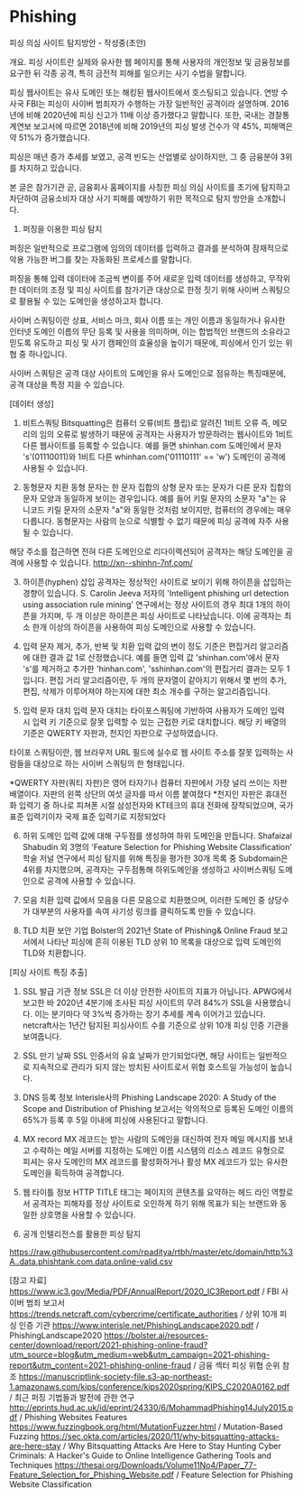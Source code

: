 # Phishing 
피싱 의심 사이트 탐지방안 - 작성중(초안)

개요. 
피싱 사이트란 실제와 유사한 웹 페이지를 통해 사용자의 개인정보 및 금융정보를 요구한 뒤 각종 공격, 특히 금전적 피해를 일으키는 사기 수법을 말합니다.

피싱 웹사이트는 유사 도메인 또는 해킹된 웹사이트에서 호스팅되고 있습니다.
연방 수사국 FBI는 피싱이 사이버 범죄자가 수행하는 가장 일반적인 공격이라 설명하며. 2016년에 비해 2020년에 피싱 신고가 11배 이상 증가했다고 말합니다.
또한, 국내는 경찰통계연보 보고서에 따르면 2018년에 비해 2019년의 피싱 발생 건수가 약 45%, 피해액은 약 51%가 증가했습니다.

피싱은 매년 증가 추세를 보였고, 공격 빈도는 산업별로 상이하지만, 그 중 금융분야 3위를 차지하고 있습니다.

본 글은 참가기관 곧, 금융회사 홈페이지를 사칭한 피싱 의심 사이트를 초기에 탐지하고 차단하여 금융소비자 대상 사기 피해를 예방하기 위한 목적으로 탐지 방안을 소개합니다.

1. 퍼징을 이용한 피싱 탐지

퍼징은 일반적으로 프로그램에 임의의 데이터를 입력하고 결과를 분석하여 잠재적으로 악용 가능한 버그를 찾는 자동화된 프로세스를 말합니다.

퍼징을 통해 입력 데이터에 조금씩 변이를 주어 새로운 입력 데이터를 생성하고, 무작위한 데이터의 조정 및 피싱 사이트를 참가기관 대상으로 한정 짓기 위해 사이버 스쿼팅으로 활용될 수 있는 도메인을 생성하고자 합니다.

사이버 스쿼팅이란 상표, 서비스 마크, 회사 이름 또는 개인 이름과 동일하거나 유사한 인터넷 도메인 이름의 무단 등록 및 사용을 의미하며, 이는 합법적인 브랜드의 소유라고 믿도록 유도하고 피싱 및 사기 캠페인의 효율성을 높이기 때문에, 피싱에서 인기 있는 위협 중 하나입니다.

사이버 스쿼팅은 공격 대상 사이트의 도메인을 유사 도메인으로 점유하는 특징때문에, 공격 대상을 특정 지을 수 있습니다.


[데이터 생성]

1. 비트스쿼팅
Bitsquatting은 컴퓨터 오류(비트 플립)로 알려진 1비트 오류 즉, 메모리의 임의 오류로 발생하기 때문에
공격자는 사용자가 방문하려는 웹사이트와 1비트 다른 웹사이트를 등록할 수 있습니다.
예를 들면 shinhan.com 도메인에서 문자 's'(01110011)와 1비트 다른 whinhan.com('01110111' == 'w') 도메인이 공격에 사용될 수 있습니다.

2. 동형문자 치환
동형 문자는 한 문자 집합의 상형 문자 또는 문자가 다른 문자 집합의 문자 모양과 동일하게 보이는 경우입니다. 
예를 들어 키릴 문자의 소문자 "а"는 유니코드 키릴 문자의 소문자 "a"와 동일한 것처럼 보이지만, 컴퓨터의 경우에는 매우 다릅니다.
동형문자는 사람의 눈으로 식별할 수 없기 때문에 피싱 공격에 자주 사용될 수 있습니다.

해당 주소를 접근하면 전혀 다른 도메인으로 리다이렉션되어 공격자는 해당 도메인을 공격에 사용할 수 있습니다.
http://xn--shinhn-7nf.com/

3. 하이픈(hyphen) 삽입
공격자는 정상적인 사이트로 보이기 위해 하이픈을 삽입하는 경향이 있습니다.
S. Carolin Jeeva 저자의 'Intelligent phishing url detection using association rule mining' 연구에서는 정상 사이트의 경우 최대 1개의 하이픈을 가지며, 두 개 이상은 하이픈은 피싱 사이트로 나타났습니다. 이에 공격자는 최소 한개 이상의 하이픈을 사용하여 피싱 도메인으로 사용할 수 있습니다.

4. 입력 문자 제거, 추가, 반복 및 치환
입력 값의 변이 정도 기준은 편집거리 알고리즘에 대한 결과 값 1로 산정했습니다.
예를 들면 입력 값 'shinhan.com'에서 문자 's'를 제거하고 추가한 'hinhan.com', 'sshinhan.com'의 편집거리 결과는 모두 1입니다.
편집 거리 알고리즘이란, 두 개의 문자열이 같아지기 위해서 몇 번의 추가, 편집, 삭제가 이루어져야 하는지에 대한 최소 개수를 구하는 알고리즘입니다.

5. 입력 문자 대치
입력 문자 대치는 타이포스쿼팅에 기반하여 사용자가 도메인 입력 시 입력 키 기준으로 잘못 입력할 수 있는 근접한 키로 대치합니다. 해당 키 배열의 기준은 QWERTY 자판과, 천지인 자판으로 구성하였습니다.

타이포 스쿼팅이란, 웹 브라우저 URL 필드에 실수로 웹 사이트 주소를 잘못 입력하는 사람들을 대상으로 하는 사이버 스쿼팅의 한 형태입니다.

*QWERTY 자판(쿼티 자판)은 영어 타자기나 컴퓨터 자판에서 가장 널리 쓰이는 자판 배열이다. 자판의 왼쪽 상단의 여섯 글자를 따서 이름 붙여졌다
*천지인 자판은 휴대전화 입력기 중 하나로 피쳐폰 시절 삼성전자와 KT테크의 휴대 전화에 장착되었으며, 국가 표준 입력기이자 국제 표준 입력기로 지정되었다


6. 하위 도메인
입력 값에 대해 구두점를 생성하여 하위 도메인을 만듭니다. Shafaizal Shabudin 외 3명의 'Feature Selection for Phishing Website Classification' 학술 저널 연구에서 피싱 탐지를 위해 특징을 평가한 30개 목록 중 Subdomain은 4위를 차지했으며, 공격자는 구두점통해 하위도메인을 생성하고 사이버스쿼팅 도메인으로 공격에 사용할 수 있습니다.

7. 모음 치환
입력 값에서 모음을 다른 모음으로 치환했으며, 이러한 도메인 중 상당수가 대부분의 사용자를 속여 사기성 링크를 클릭하도록 만들 수 있습니다.

8. TLD 치환
보안 기업 Bolster의 2021년 State of Phishing& Online Fraud 보고서에서 나타난 피싱에 흔히 이용된 TLD 상위 10 목록을 대상으로 입력 도메인의 TLD와 치환합니다.

[피싱 사이트 특징 추출]
1. SSL 발급 기관 정보
SSL은 더 이상 안전한 사이트의 지표가 아닙니다.
APWG에서 보고한 바 2020년 4분기에 조사된 피싱 사이트의 무려 84%가 SSL을 사용했습니다.
이는 분기마다 약 3%씩 증가하는 장기 추세를 계속 이어가고 있습니다.
netcraft사는 1년간 탐지된 피싱사이트 수를 기준으로 상위 10개 피싱 인증 기관을 보여줍니다.

2. SSL 만기 날짜
SSL 인증서의 유효 날짜가 만기되었다면, 해당 사이트는 일반적으로 지속적으로 관리가 되지 않는 방치된 사이트로서 위협 호스트일 가능성이 높습니다.

3. DNS 등록 정보
Interisle사의 Phishing Landscape 2020: A Study of the Scope and Distribution of Phishing 보고서는 악의적으로 등록된 도메인 이름의 65%가 등록 후 5일 이내에 피싱에 사용된다고 말합니다.

4. MX record
MX 레코드는 받는 사람의 도메인을 대신하여 전자 메일 메시지를 보내고 수락하는 메일 서버를 지정하는 도메인 이름 시스템의 리소스 레코드 유형으로 피셔는 유사 도메인의 MX 레코드를 활성화하거나 활성 MX 레코드가 있는 유사한 도메인을 획득하여 공격합니다.

5. 웹 타이틀 정보
HTTP TITLE 태그는 페이지의 콘텐츠를 요약하는 헤드 라인 역할로서 공격자는 피해자를 정상 사이트로 오인하게 하기 위해 목표가 되는 브랜드와 동일한 상호명을 사용할 수 있습니다.


2. 공개 인텔리전스를 활용한 피싱 탐지

https://raw.githubusercontent.com/rpaditya/rtbh/master/etc/domain/http%3A..data.phishtank.com.data.online-valid.csv



[참고 자료]
https://www.ic3.gov/Media/PDF/AnnualReport/2020_IC3Report.pdf / FBI 사이버 범죄 보고서
https://trends.netcraft.com/cybercrime/certificate_authorities / 상위 10개 피싱 인증 기관
https://www.interisle.net/PhishingLandscape2020.pdf / PhishingLandscape2020
https://bolster.ai/resources-center/download/report/2021-phishing-online-fraud?utm_source=blog&utm_medium=web&utm_campaign=2021-phishing-report&utm_content=2021-phishing-online-fraud / 금융 섹터 피싱 위협 순위 참조
https://manuscriptlink-society-file.s3-ap-northeast-1.amazonaws.com/kips/conference/kips2020spring/KIPS_C2020A0162.pdf / 최근 퍼징 기법들과 발전에 관한 연구
http://eprints.hud.ac.uk/id/eprint/24330/6/MohammadPhishing14July2015.pdf / Phishing Websites Features
https://www.fuzzingbook.org/html/MutationFuzzer.html / Mutation-Based Fuzzing
https://sec.okta.com/articles/2020/11/why-bitsquatting-attacks-are-here-stay / Why Bitsquatting Attacks Are Here to Stay
Hunting Cyber Criminals: A Hacker's Guide to Online Intelligence Gathering Tools and Techniques
https://thesai.org/Downloads/Volume11No4/Paper_77-Feature_Selection_for_Phishing_Website.pdf / Feature Selection for Phishing Website Classification
